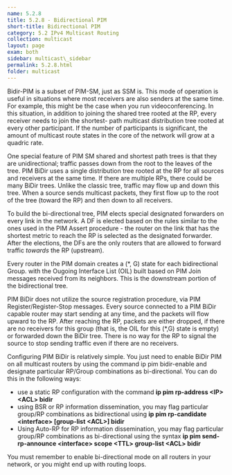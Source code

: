 ```yaml
---
name: 5.2.8
title: 5.2.8 - Bidirectional PIM
short-title: Bidirectional PIM
category: 5.2 IPv4 Multicast Routing
collection: multicast
layout: page
exam: both
sidebar: multicast\_sidebar
permalink: 5.2.8.html
folder: multicast
---
```

Bidir-PIM is a subset of PIM-SM, just as SSM is. This mode of operation is useful in situations where most receivers are also senders at the same time. For example, this might be the case when you run videoconferencing. In this situation, in addition to joining the shared tree rooted at the RP, every receiver needs to join the shortest- path multicast distribution tree rooted at every other participant. If the number of participants is significant, the amount of multicast route states in the core of the network will grow at a quadric rate.

One special feature of PIM SM shared and shortest path trees is that they are unidirectional; traffic passes down from the root to the leaves of the tree. PIM BiDir uses a single distribution tree rooted at the RP for all sources and receivers at the same time. If there are multiple RPs, there could be many BiDir trees. Unlike the classic tree, traffic may flow up and down this tree. When a source sends multicast packets, they first flow up to the root of the tree (toward the RP) and then down to all receivers.

To build the bi-directional tree, PIM elects special designated forwarders on every link in the network. A DF is elected based on the rules similar to the ones used in the PIM Assert procedure - the router on the link that has the shortest metric to reach the RP is selected as the designated forwarder. After the elections, the DFs are the only routers that are allowed to forward traffic *towards* the RP (upstream).

Every router in the PIM domain creates a (*, G) state for each bidirectional Group. with the Ougoing Interface List (OIL) built based on PIM Join messages received from its neighbors. This is the downstream portion of the bidirectional tree.

PIM BiDir does not utilize the source registration procedure, via PIM Register/Register-Stop messages. Every source connected to a PIM BiDir capable router may start sending at any time, and the packets will flow upward to the RP. After reaching the RP, packets are either dropped, if there are no receivers for this group (that is, the OIL for this (*,G) state is empty) or forwarded down the BiDir tree. There is no way for the RP to signal the source to stop sending traffic even if there are no receivers.

Configuring PIM BiDir is relatively simple. You just need to enable BiDir PIM on all multicast routers by using the command ip pim bidir-enable and designate particular RP/Group combinations as bi-directional. You can do this in the following ways:
- use a static RP configuration with the command **ip pim rp-address \<IP\> \<ACL\> bidir**
- using BSR or RP information dissemination, you may flag particular group/RP combinations as bidirectional using **ip pim rp-candidate \<interface\> \[group-list \<ACL\>\] bidir**
- Using Auto-RP for RP information dissemination, you may flag particular group/RP combinations as bi-directional using the syntax **ip pim send-rp-announce \<interface\> scope \<TTL\> group-list \<ACL\> bidir**

You must remember to enable bi-directional mode on all routers in your network, or you might end up with routing loops.

